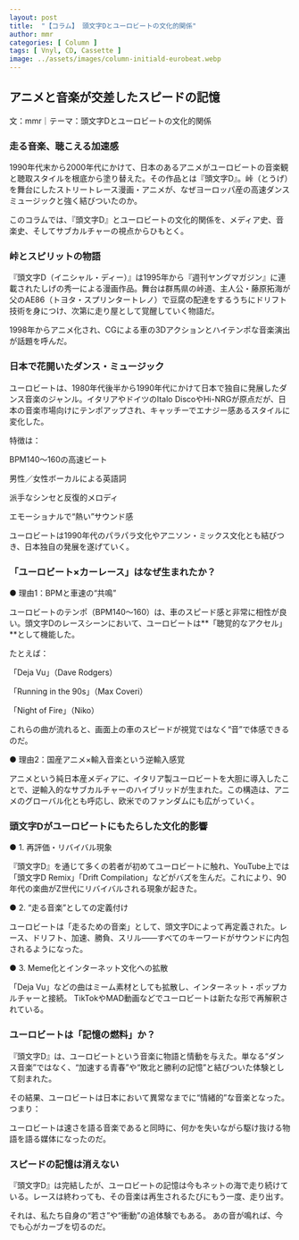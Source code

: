 ```yaml
---
layout: post
title:  "【コラム】 頭文字Dとユーロビートの文化的関係"
author: mmr
categories: [ Column ]
tags: [ Vnyl, CD, Cassette ]
image: ../assets/images/column-initiald-eurobeat.webp
---
```


## アニメと音楽が交差したスピードの記憶


文：mmr｜テーマ：頭文字Dとユーロビートの文化的関係


### 走る音楽、聴こえる加速感
1990年代末から2000年代にかけて、日本のあるアニメがユーロビートの音楽観と聴取スタイルを根底から塗り替えた。その作品とは『頭文字D』。峠（とうげ）を舞台にしたストリートレース漫画・アニメが、なぜヨーロッパ産の高速ダンスミュージックと強く結びついたのか。

このコラムでは、『頭文字D』とユーロビートの文化的関係を、メディア史、音楽史、そしてサブカルチャーの視点からひもとく。

### 峠とスピリットの物語
『頭文字D（イニシャル・ディー）』は1995年から『週刊ヤングマガジン』に連載されたしげの秀一による漫画作品。舞台は群馬県の峠道、主人公・藤原拓海が父のAE86（トヨタ・スプリンタートレノ）で豆腐の配達をするうちにドリフト技術を身につけ、次第に走り屋として覚醒していく物語だ。

1998年からアニメ化され、CGによる車の3Dアクションとハイテンポな音楽演出が話題を呼んだ。

### 日本で花開いたダンス・ミュージック
ユーロビートは、1980年代後半から1990年代にかけて日本で独自に発展したダンス音楽のジャンル。イタリアやドイツのItalo DiscoやHi-NRGが原点だが、日本の音楽市場向けにテンポアップされ、キャッチーでエナジー感あるスタイルに変化した。

特徴は：

BPM140〜160の高速ビート

男性／女性ボーカルによる英語詞

派手なシンセと反復的メロディ

エモーショナルで“熱い”サウンド感

ユーロビートは1990年代のパラパラ文化やアニソン・ミックス文化とも結びつき、日本独自の発展を遂げていく。

### 「ユーロビート×カーレース」はなぜ生まれたか？
● 理由1：BPMと車速の“共鳴”

ユーロビートのテンポ（BPM140〜160）は、車のスピード感と非常に相性が良い。頭文字Dのレースシーンにおいて、ユーロビートは**「聴覚的なアクセル」**として機能した。

たとえば：

「Deja Vu」（Dave Rodgers）

「Running in the 90s」（Max Coveri）

「Night of Fire」（Niko）

これらの曲が流れると、画面上の車のスピードが視覚ではなく“音”で体感できるのだ。

● 理由2：国産アニメ×輸入音楽という逆輸入感覚

アニメという純日本産メディアに、イタリア製ユーロビートを大胆に導入したことで、逆輸入的なサブカルチャーのハイブリッドが生まれた。この構造は、アニメのグローバル化とも呼応し、欧米でのファンダムにも広がっていく。

### 頭文字Dがユーロビートにもたらした文化的影響
● 1. 再評価・リバイバル現象

『頭文字D』を通じて多くの若者が初めてユーロビートに触れ、YouTube上では「頭文字D Remix」「Drift Compilation」などがバズを生んだ。これにより、90年代の楽曲がZ世代にリバイバルされる現象が起きた。

● 2. “走る音楽”としての定義付け

ユーロビートは「走るための音楽」として、頭文字Dによって再定義された。レース、ドリフト、加速、勝負、スリル――すべてのキーワードがサウンドに内包されるようになった。

● 3. Meme化とインターネット文化への拡散

「Deja Vu」などの曲はミーム素材としても拡散し、インターネット・ポップカルチャーと接続。
TikTokやMAD動画などでユーロビートは新たな形で再解釈されている。

### ユーロビートは「記憶の燃料」か？
『頭文字D』は、ユーロビートという音楽に物語と情動を与えた。単なる“ダンス音楽”ではなく、“加速する青春”や“敗北と勝利の記憶”と結びついた体験として刻まれた。

その結果、ユーロビートは日本において異常なまでに“情緒的”な音楽となった。つまり：

ユーロビートは速さを語る音楽であると同時に、何かを失いながら駆け抜ける物語を語る媒体になったのだ。

### スピードの記憶は消えない
『頭文字D』は完結したが、ユーロビートの記憶は今もネットの海で走り続けている。レースは終わっても、その音楽は再生されるたびにもう一度、走り出す。

それは、私たち自身の“若さ”や“衝動”の追体験でもある。
あの音が鳴れば、今でも心がカーブを切るのだ。
